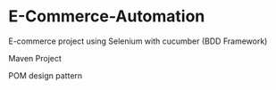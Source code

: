 # E-Commerce-Automation                 
E-commerce project using Selenium with cucumber (BDD Framework)

Maven Project

POM design pattern
